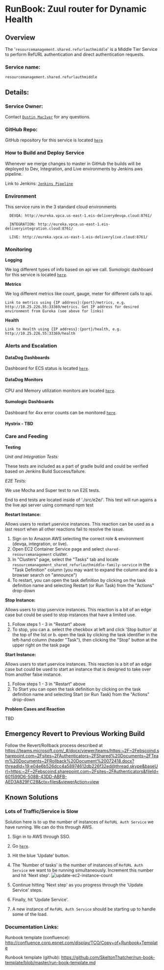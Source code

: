# RunBook: Zuul router for Dynamic Health

## Overview
The '```resourcemanagement.shared.refurlauthmiddle```' is a Middle Tier Service to perform RefURL authentication and direct authentication requests.

### Service name:
    resourcemanagement.shared.refurlauthmiddle

## Details:

### Service Owner:

   Contact [```Dustin MacIver```](DustinMacIver@EBSCO.COM) for any questions.

### GitHub Repo:

   GitHub repository for this service is located [```here```](https://github.com/EBSCOIS/resourcemanagement.shared.refurlauthmiddle)

### How to Build and Deploy Service

   Whenever we merge changes to master in GitHub the builds will be deployed to Dev, Integration, and Live environments by Jenkins aws pipeline.

   Link to Jenkins:
   [```Jenkins Pipeline```](http://jenkins.eis-platformlive.cloud/job/resourcemanagement.shared/job/resourcemanagement.shared.refurlauthmiddle/job/master/)

### Environment

   This service runs in the 3 standard cloud environments

      DEVQA: http://eureka.vpca.us-east-1.eis-deliverydevqa.cloud:8761/

      INTEGRATION: http://eureka.vpca.us-east-1.eis-deliveryintegration.cloud:8761/

      LIVE: http://eureka.vpca.us-east-1.eis-deliverylive.cloud:8761/

### Monitoring

**Logging**

We log different types of info based on api we call. Sumologic dashboard for this service is located [```here```](https://service.us2.sumologic.com/ui/bento.html#/workspace/default/dashboard/view/QILOl42OrCEMB37C8n6UY2IkTkvJIc83iciZ9Rlxh5VDAmTmy1Y57yzBaMF2).

**Metrics**

We log different metrics like count, gauge, meter for different calls to api.

    Link to metrics using {IP address}:{port}/metrics, e.g. http://10.25.226.55:33369/metrics. Get IP address for desired environment from Eureka (see above for links)

**Health**

    Link to Health using {IP address}:{port}/health, e.g. http://10.25.226.55:33369/health

### Alerts and Escalation

#### DataDog Dashboards
Dashboard for ECS status is located [```here```](https://app.datadoghq.com/screen/225089/refurl-ecs-live?tpl_var_ecs_task=resourcemanagement_shared_refurlauthmiddle-family).

#### DataDog Monitors
CPU and Memory utilization monitors are located [```here```]( https://app.datadoghq.com/monitors/manage?q=Medical%20Gateway).

#### Sumologic Dashboards
Dashboard for 4xx error counts can be monitored [```here```](https://service.us2.sumologic.com/ui/bento.html#/workspace/default/dashboard/view/8U0USERPx50DH80oMvqyeglkowfwuI4oFJ1FoWurAZ7rtRi4i6INOyenoxyH).

#### Hystrix - TBD

### Care and Feeding

**Testing**

*Unit and Integration Tests:*

 These tests are included as a part of gradle build and could be verified based on Jenkins Build Success/failure.

*E2E Tests:*

We use Mocha and Super test to run E2E tests.

End to end tests are located inside of './src/e2e/'. This test will run agains a the live api server using command npm test

**Restart Instance:**

Allows users to restart µservice instances. This reaction can be used as a last resort when all other reactions fail to resolve the issue.

1. Sign on to Amazon AWS selecting the correct role & environment (devqa, integration, or live).
2. Open EC2 Container Service page and select ```shared-resourcemanagement``` cluster.
3. In "Clusters" page, select the "Tasks" tab and locate ```resourcemanagement_shared_refurlauthmiddle-family-service``` in the "Task Definition" column (you may want to expand the column and do a browser search on "announce")
4. To restart, you can open the task definition by clicking on the task definition name and selecting Restart (or Run Task) from the "Actions" drop-down

**Stop Instance:**

Allows users to stop µservice instances. This reaction is a bit of an edge case but could be used to stop instances that have a limited use.

1. Follow steps 1 - 3 in "Restart" above
2. To stop, you can
  a. select the checkbox at left and click 'Stop button' at the top of the list or
  b. open the task by clicking the task identifier in the left-hand column (header "Task"), then clicking the "Stop" button at the upper right on the task page

**Start Instance:**

Allows users to start µservice instances. This reaction is a bit of an edge case but could be used to start an instance that is designed to take over from another false instance.

1. Follow steps 1 - 3 in "Restart" above
2. To Start you can open the task definition by clicking on the task definition name and selecting Start (or Run Task) from the "Actions" drop-down

**Problem Cases and Reaction**

TBD
## Emergency Revert to Previous Working Build
Follow the Revert/Rollback process described at https://teams.microsoft.com/_#/docx/viewer/teams/https:~2F~2Febscoind.sharepoint.com~2Fsites~2FAuthenticators~2FShared%20Documents~2FTeam%20Documents~2FRollback%20Document%20072418.docx?threadId=19:e04e6b526dcc4a58974612db226f32ed@thread.skype&baseUrl=https:~2F~2Febscoind.sharepoint.com~2Fsites~2FAuthenticators&fileId=601599D6-508B-43DD-ABFB-AED3A829FC28&ctx=files&viewerAction=view

## Known Solutions

### Lots of Traffic/Service is Slow
Solution here is to up the number of instances of ```RefURL Auth Service``` we have running. We can do this through AWS.

  1. Sign in to AWS through SSO.

  2. Go [```here```](https://console.aws.amazon.com/ecs/home?region=us-east-1#/clusters/shared-resourcemanagement/services/resourcemanagement_shared_refurlauthmiddle-family-service/tasks).

  3. Hit the blue 'Update' button.

  4. The 'Number of tasks' is the number of instances of  ```RefURL Auth Service``` we want to be running simultaneously. Increment this number and hit 'Next step'.
  ![update-ec2-instance-count](https://user-images.githubusercontent.com/26384688/29935633-68e98e96-8e4d-11e7-9398-47f3453a7a81.png)

  5. Continue hitting 'Next step' as you progress through the 'Update Service' steps.

  6. Finally, hit 'Update Service'.

  7. A new instance of  ```RefURL Auth Service``` should be starting up to handle some of the load.

### Documentation Links:

   Runbook template (confluence): http://confluence.corp.epnet.com/display/TCO/Copy+of+Runbook+Template

   Runbook template (github): https://github.com/SkeltonThatcher/run-book-template/blob/master/run-book-template.md
